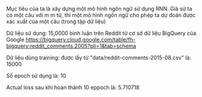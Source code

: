 
﻿Mục tiêu của ta là xây dựng một mô hình ngôn ngữ sử dụng RNN. Giả sử ta có một câu với m m từ, thì một mô hình ngôn ngữ cho phép ta dự đoán được xác xuất của một câu (trong tập dữ liệu)
 
Dữ liệu sử dụng: 15,0000 bình luận trên Reddit từ cơ sở dữ liệu BigQuery của Google
https://bigquery.cloud.google.com/table/fh-bigquery:reddit_comments.2005?pli=1&tab=schema

Dữ liệu dùng training: được lấy từ "data/reddit-comments-2015-08.csv" là: 15000

Số epoch sử dụng là: 10

Actual loss sau khi hoàn thành 10 eppoch là: 5.710718
